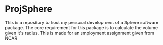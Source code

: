 # ProjSphere
This is a repository to host my personal development of a Sphere software package. The core requirement for this package is to calculate the volume given it's radius.  This is made for an employment assignment given from NCAR
